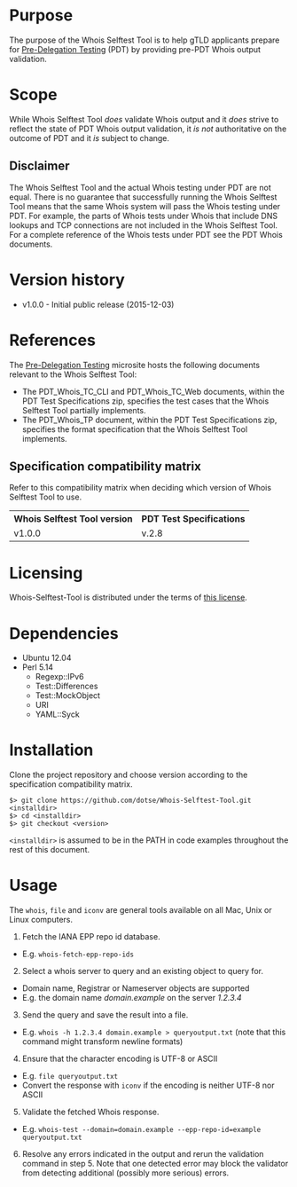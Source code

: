 Purpose
=======
The purpose of the Whois Selftest Tool is to help gTLD applicants prepare for
[Pre-Delegation Testing]( http://newgtlds.icann.org/en/applicants/pdt) (PDT) by
providing pre-PDT Whois output validation.

Scope
=====
While Whois Selftest Tool _does_ validate Whois output and it _does_ strive to
reflect the state of PDT Whois output validation, it _is not_ authoritative on
the outcome of PDT and it _is_ subject to change.

Disclaimer
----------
The Whois Selftest Tool and the actual Whois testing under PDT are not equal.
There is no guarantee that successfully running the Whois Selftest Tool means
that the same Whois system will pass the Whois testing under PDT. For example,
the parts of Whois tests under Whois that include DNS lookups and TCP
connections are not included in the Whois Selftest Tool. For a complete
reference of the Whois tests under PDT see the PDT Whois documents.

Version history
===============
* v1.0.0 - Initial public release (2015-12-03)

References
==========
The [Pre-Delegation Testing]( http://newgtlds.icann.org/en/applicants/pdt)
microsite hosts the following documents relevant to the Whois Selftest Tool:

* The PDT\_Whois\_TC\_CLI and PDT\_Whois\_TC\_Web documents, within the PDT Test
  Specifications zip, specifies the test cases that the Whois Selftest Tool
  partially implements.
* The PDT\_Whois\_TP document, within the PDT Test Specifications zip, specifies
  the format specification that the Whois Selftest Tool implements.

Specification compatibility matrix
----------------------------------
Refer to this compatibility matrix when deciding which version of Whois Selftest
Tool to use.

<table>
<tr><th>Whois Selftest Tool version</th><th>PDT Test Specifications</th></tr>
<tr><td>v1.0.0</td><td>v.2.8</td></tr>
</table>

Licensing
=========
Whois-Selftest-Tool is distributed under the terms of [this license]( LICENSE).

Dependencies
============
 * Ubuntu 12.04
 * Perl 5.14
   * Regexp::IPv6
   * Test::Differences
   * Test::MockObject
   * URI
   * YAML::Syck

Installation
============
Clone the project repository and choose version according to the specification
compatibility matrix.

    $> git clone https://github.com/dotse/Whois-Selftest-Tool.git <installdir>
    $> cd <installdir>
    $> git checkout <version>

`<installdir>` is assumed to be in the PATH in code examples throughout the
rest of this document.

Usage
=====
The `whois`, `file` and `iconv` are general tools available on all Mac, Unix or
Linux computers.

1. Fetch the IANA EPP repo id database.
  * E.g. `whois-fetch-epp-repo-ids`
2. Select a whois server to query and an existing object to query for.
  * Domain name, Registrar or Nameserver objects are supported
  * E.g. the domain name *domain.example* on the server *1.2.3.4*
3. Send the query and save the result into a file.
  * E.g. `whois -h 1.2.3.4 domain.example > queryoutput.txt` (note that this
    command might transform newline formats)
4. Ensure that the character encoding is UTF-8 or ASCII
  * E.g. `file queryoutput.txt`
  * Convert the response with `iconv` if the encoding is neither UTF-8 nor
    ASCII
5. Validate the fetched Whois response.
  * E.g. `whois-test --domain=domain.example --epp-repo-id=example
    queryoutput.txt`
6. Resolve any errors indicated in the output and rerun the validation command
   in step 5.  Note that one detected error may block the validator from
   detecting additional (possibly more serious) errors.
